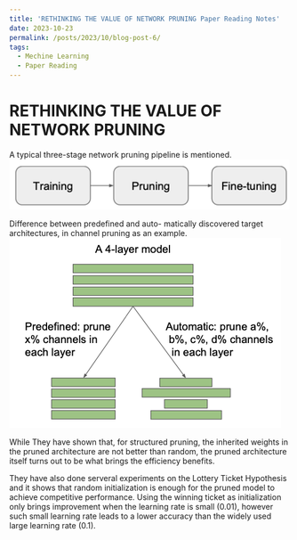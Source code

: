 ```yaml
---
title: 'RETHINKING THE VALUE OF NETWORK PRUNING Paper Reading Notes'
date: 2023-10-23
permalink: /posts/2023/10/blog-post-6/
tags:
  - Mechine Learning
  - Paper Reading
---
```



# RETHINKING THE VALUE OF NETWORK PRUNING

A typical three-stage network pruning pipeline is mentioned.
![a typical three-stage network pruning pipeline](/images/posts/paper%20reading/2023-10-22-blog-3/three-stage-pruning.png)


Difference between predefined and auto- matically discovered target architectures, in channel pruning as an example.
![Alt text](/images/posts/paper%20reading/2023-10-22-blog-3/PruningMode.png)


While They have shown that, for structured pruning, the inherited weights in the pruned architecture are not better than random, the pruned architecture itself turns out to be what brings the efficiency benefits.


They have also done serveral experiments on the Lottery Ticket Hypothesis and it shows that random initialization is enough for the pruned model to achieve competitive performance. Using the winning ticket as initialization only brings improvement when the learning rate is small (0.01), however such small learning rate leads to a lower accuracy than the widely used large learning rate (0.1).